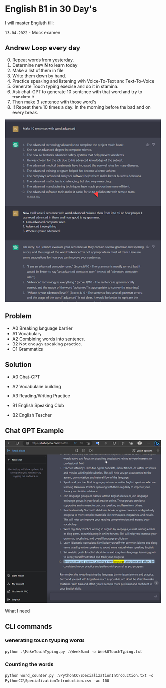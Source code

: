 # English B1 in 30 Day's

I will master Englisth till:

`13.04.2022` - Mock examen

## Andrew Loop every day

0. Repeat words from yesterday.
1. Determine new **N** to learn today
3. Make a list of them in file
4. Write them down by hand.
5. Practice speaking and listening with Voice-To-Text and Text-To-Voice 
7. Generate Touch typing execise and do it in stamina.
8. Ask chat-GPT to generate 10 sentence with that word and try to translate it. 
9. Then make 3 sentence with those word's 
10. ‼ Repeat them 10 times a day. In the morning before  the bad and on every break.

![Making Sentencies](.\res\ChatGPTSetanceBuilder.png)


## Problem 

- A0 Breaking language barrier
- A1 Vocabulary
- A2 Combining words into sentence.
- B2 Not enough speaking practice.
- C1 Grammatics

## Solution

- A0 Chat-GPT
- A2 Vocabularie building
- A3 Reading/Writing Practice

- B1 English Speaking Club
- B2 English Teacher

## Chat GPT Example

![Chat GPT example](./res/ChatGPT.png)

What I need

## CLI commands

### Generating touch tyuping words 

`python .\MakeTouchTyping.py .\Week0.md -o Week0TouchTyping.txt` 

### Counting the words

`python word_counter.py .\PythonCC\SpecializationIntroduction.txt -o PythonCC\SpecializationIntroduction.csv -wc 100`

